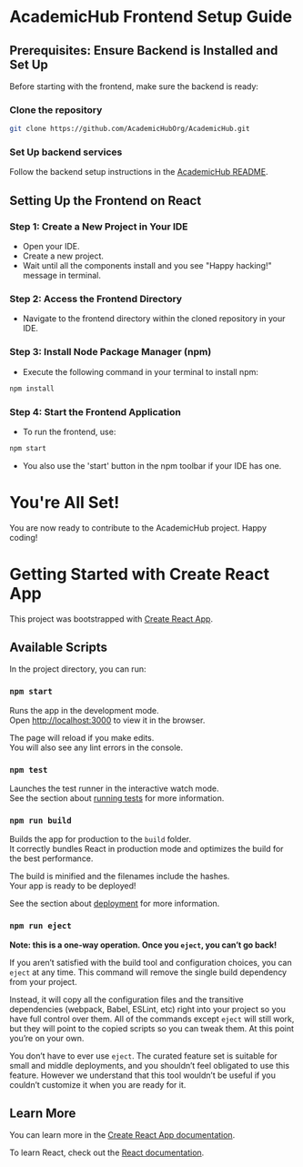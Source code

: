 # AcademicHub Frontend Setup Guide

## Prerequisites: Ensure Backend is Installed and Set Up

Before starting with the frontend, make sure the backend is ready:

### Clone the repository
```bash
git clone https://github.com/AcademicHubOrg/AcademicHub.git
```

### Set Up backend services
Follow the backend setup instructions in the [AcademicHub README](https://github.com/AcademicHubOrg/AcademicHub/blob/main/README.md).

## Setting Up the Frontend on React

### Step 1: Create a New Project in Your IDE
- Open your IDE.
- Create a new project.
- Wait until all the components install and you see "Happy hacking!" message in terminal.

### Step 2: Access the Frontend Directory
- Navigate to the frontend directory within the cloned repository in your IDE.

### Step 3: Install Node Package Manager (npm)
- Execute the following command in your terminal to install npm:
```bash
npm install
```

### Step 4: Start the Frontend Application
- To run the frontend, use:
```bash
npm start
```
- You also use the 'start' button in the npm toolbar if your IDE has one.

# You're All Set!

You are now ready to contribute to the AcademicHub project. Happy coding!


# Getting Started with Create React App

This project was bootstrapped with [Create React App](https://github.com/facebook/create-react-app).

## Available Scripts

In the project directory, you can run:

### `npm start`

Runs the app in the development mode.\
Open [http://localhost:3000](http://localhost:3000) to view it in the browser.

The page will reload if you make edits.\
You will also see any lint errors in the console.

### `npm test`

Launches the test runner in the interactive watch mode.\
See the section about [running tests](https://facebook.github.io/create-react-app/docs/running-tests) for more information.

### `npm run build`

Builds the app for production to the `build` folder.\
It correctly bundles React in production mode and optimizes the build for the best performance.

The build is minified and the filenames include the hashes.\
Your app is ready to be deployed!

See the section about [deployment](https://facebook.github.io/create-react-app/docs/deployment) for more information.

### `npm run eject`

**Note: this is a one-way operation. Once you `eject`, you can’t go back!**

If you aren’t satisfied with the build tool and configuration choices, you can `eject` at any time. This command will remove the single build dependency from your project.

Instead, it will copy all the configuration files and the transitive dependencies (webpack, Babel, ESLint, etc) right into your project so you have full control over them. All of the commands except `eject` will still work, but they will point to the copied scripts so you can tweak them. At this point you’re on your own.

You don’t have to ever use `eject`. The curated feature set is suitable for small and middle deployments, and you shouldn’t feel obligated to use this feature. However we understand that this tool wouldn’t be useful if you couldn’t customize it when you are ready for it.

## Learn More

You can learn more in the [Create React App documentation](https://facebook.github.io/create-react-app/docs/getting-started).

To learn React, check out the [React documentation](https://reactjs.org/).
